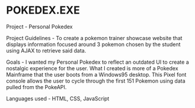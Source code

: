 # POKEDEX.EXE

Project - Personal Pokedex

Project Guidelines - To create a pokemon trainer showcase website that displays information focused around 3 pokemon chosen by the student using AJAX to retrieve said data.

Goals - I wanted my Personal Pokedex to reflect an outdated UI to create a nostalgic experience for the user.  What I created is more of a Pokedex Mainframe that the user boots from a Windows95 desktop.  This Pixel font console allows the user to cycle through the first 151 Pokemon using data pulled from the PokeAPI.

Languages used - HTML, CSS, JavaScript
